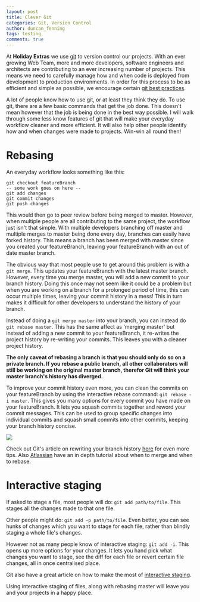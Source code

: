 ```yaml
---
layout: post
title: Clever Git
categories: Git, Version Control
author: duncan_fenning
tags: testing
comments: true
---
```


At **Holiday Extras** we use [git](https://git-scm.com/) to version control our projects. With an ever growing Web Team, more and more developers, software engineers and architects are contributing to an ever increasing number of projects. This means we need to carefully manage how and when code is deployed from development to production environments. In order for this process to be as efficient and simple as possible, we encourage certain [git best practices](https://github.com/holidayextras/culture/blob/master/git-best-practices.md).

A lot of people know how to use git, or at least they think they do. To use git, there are a few basic commands that get the job done. This doesn't mean however that the job is being done in the best way possible. I will walk through some less know features of git that will make your everyday workflow cleaner and more efficient. It will also help other people identify how and when changes were made to projects. Win-win all round then!

# Rebasing

An everyday workflow looks something like this:

```
git checkout featureBranch
-- some work goes on here --
git add changes
git commit changes
git push changes
```

This would then go to peer review before being merged to master. However, when multiple people are all contributing to the same project, the workflow just isn't that simple. With multiple developers branching off master and multiple merges to master being done every day, branches can easily have forked history. This means a branch has been merged with master since you created your featureBranch, leaving your featureBranch with an out of date master branch.

The obvious way that most people use to get around this problem is with a `git merge`. This updates your featureBranch with the latest master branch. However, every time you merge master, you will add a new commit to your branch history. Doing this once may not seem like it could be a problem but when you are working on a branch for a prolonged period of time, this can occur multiple times, leaving your commit history in a mess! This in turn makes it difficult for other developers to understand the history of your branch.

Instead of doing a `git merge master` into your branch, you can instead do `git rebase master`. This has the same affect as 'merging master' but instead of adding a new commit to your featureBranch, it re-writes the project history by re-writing your commits. This leaves you with a cleaner project history.

**The only caveat of rebasing a branch is that you should only do so on a private branch. If you rebase a public branch, all other collaborators will still be working on the original master branch, therefor Git will think your master branch's history has diverged.**

To improve your commit history even more, you can clean the commits on your featureBranch by using the interactive rebase command: `git rebase -i master`. This gives you many options for every commit you have made on your featureBranch. It lets you squash commits together and reword your commit messages. This can be used to group specific changes into individual commits and squash small commits into other commits, keeping your branch history concise.

![](https://cldup.com/YoZRxwNJra-3000x3000.png)

Check out Git's article on rewriting your branch history [here](https://git-scm.com/book/en/v2/Git-Tools-Rewriting-History) for even more tips.
Also [Atlassian](https://www.atlassian.com/git/tutorials/merging-vs-rebasing/workflow-walkthrough) have an in depth tutorial about when to merge and when to rebase.

# Interactive staging

If asked to stage a file, most people will do: `git add path/to/file`. This stages all the changes made to that one file.

Other people might do: `git add -p path/to/file`. Even better, you can see hunks of changes which you want to stage for each file, rather than blindly staging a whole file's changes.

However not as many people know of interactive staging: `git add -i`. This opens up more options for your changes. It lets you hand pick what changes you want to stage, see the diff for each file or revert certain file changes, all in once centralised place.

Git also have a great article on how to make the most of [interactive staging](https://git-scm.com/book/en/v2/Git-Tools-Interactive-Staging).

Using interactive staging of files, along with rebasing master will leave you and your projects in a happy place.